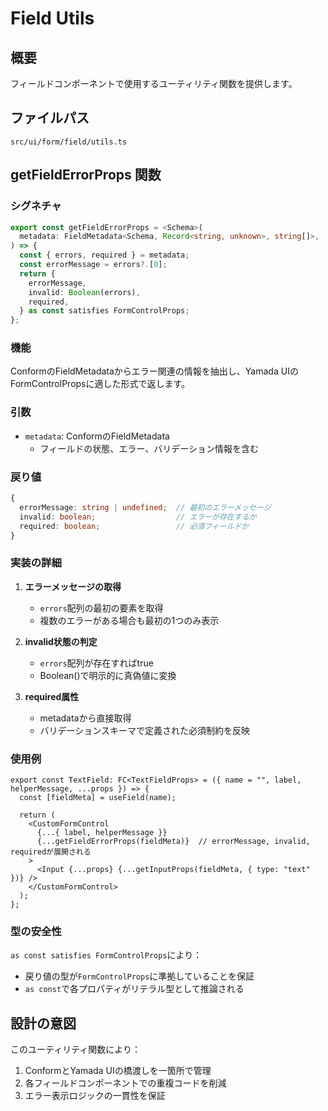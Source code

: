 # Field Utils

## 概要

フィールドコンポーネントで使用するユーティリティ関数を提供します。

## ファイルパス
`src/ui/form/field/utils.ts`

## getFieldErrorProps 関数

### シグネチャ

```typescript
export const getFieldErrorProps = <Schema>(
  metadata: FieldMetadata<Schema, Record<string, unknown>, string[]>,
) => {
  const { errors, required } = metadata;
  const errorMessage = errors?.[0];
  return {
    errorMessage,
    invalid: Boolean(errors),
    required,
  } as const satisfies FormControlProps;
};
```

### 機能

ConformのFieldMetadataからエラー関連の情報を抽出し、Yamada UIのFormControlPropsに適した形式で返します。

### 引数

- `metadata`: ConformのFieldMetadata
  - フィールドの状態、エラー、バリデーション情報を含む

### 戻り値

```typescript
{
  errorMessage: string | undefined;  // 最初のエラーメッセージ
  invalid: boolean;                  // エラーが存在するか
  required: boolean;                 // 必須フィールドか
}
```

### 実装の詳細

1. **エラーメッセージの取得**
   - `errors`配列の最初の要素を取得
   - 複数のエラーがある場合も最初の1つのみ表示

2. **invalid状態の判定**
   - `errors`配列が存在すればtrue
   - Boolean()で明示的に真偽値に変換

3. **required属性**
   - metadataから直接取得
   - バリデーションスキーマで定義された必須制約を反映

### 使用例

```tsx
export const TextField: FC<TextFieldProps> = ({ name = "", label, helperMessage, ...props }) => {
  const [fieldMeta] = useField(name);
  
  return (
    <CustomFormControl 
      {...{ label, helperMessage }} 
      {...getFieldErrorProps(fieldMeta)}  // errorMessage, invalid, requiredが展開される
    >
      <Input {...props} {...getInputProps(fieldMeta, { type: "text" })} />
    </CustomFormControl>
  );
};
```

### 型の安全性

`as const satisfies FormControlProps`により：
- 戻り値の型が`FormControlProps`に準拠していることを保証
- `as const`で各プロパティがリテラル型として推論される

## 設計の意図

このユーティリティ関数により：
1. ConformとYamada UIの橋渡しを一箇所で管理
2. 各フィールドコンポーネントでの重複コードを削減
3. エラー表示ロジックの一貫性を保証